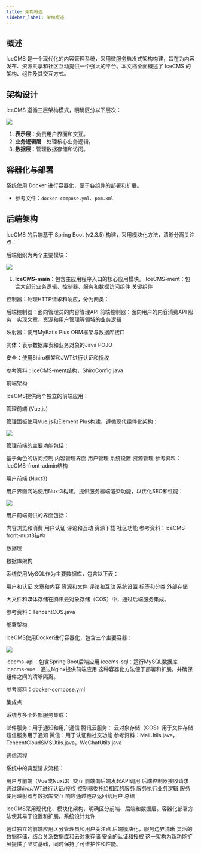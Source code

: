 ```yaml
---
title: 架构概述
sidebar_label: 架构概述
---
```


## 概述

IceCMS 是一个现代化的内容管理系统，采用微服务启发式架构构建，旨在为内容发布、资源共享和社区互动提供一个强大的平台。本文档全面概述了 IceCMS 的架构、组件及其交互方式。

## 架构设计

IceCMS 遵循三层架构模式，明确区分以下层次：

![](/img/architecture/1.png)

1. **表示层**：负责用户界面和交互。
2. **业务逻辑层**：处理核心业务逻辑。
3. **数据层**：管理数据存储和访问。

## 容器化与部署

系统使用 Docker 进行容器化，便于各组件的部署和扩展。

- 参考文件：`docker-compose.yml`、`pom.xml`

## 后端架构

IceCMS 的后端基于 Spring Boot (v2.3.5) 构建，采用模块化方法，清晰分离关注点：

后端组织为两个主要模块：

![](/img/architecture/2.png)


1. **IceCMS-main**：包含主应用程序入口的核心应用模块。
IceCMS-ment：包含大部分业务逻辑、控制器、服务和数据访问组件
关键组件

控制器：处理HTTP请求和响应，分为两类：

后端控制器：面向管理员的内容管理API
前端控制器：面向用户的内容消费API
服务：实现文章、资源和用户管理等领域的业务逻辑

映射器：使用MyBatis Plus ORM框架与数据库接口

实体：表示数据库表和业务对象的Java POJO

安全：使用Shiro框架和JWT进行认证和授权

参考资料：IceCMS-ment结构，ShiroConfig.java

前端架构

IceCMS提供两个独立的前端应用：

管理前端 (Vue.js)

管理面板使用Vue.js和Element Plus构建，遵循现代组件化架构：

![](/img/architecture/3.png)


管理前端的主要功能包括：

基于角色的访问控制
内容管理界面
用户管理
系统设置
资源管理
参考资料：IceCMS-front-admin结构

用户前端 (Nuxt3)

用户界面网站使用Nuxt3构建，提供服务器端渲染功能，以优化SEO和性能：

![](/img/architecture/4.png)


用户前端提供的界面包括：

内容浏览和消费
用户认证
评论和互动
资源下载
社区功能
参考资料：IceCMS-front-nuxt3结构

数据层

数据库架构

系统使用MySQL作为主要数据库，包含以下表：

用户和认证
文章和内容
资源和文件
评论和互动
系统设置
标签和分类
外部存储

大文件和媒体存储在腾讯云对象存储（COS）中，通过后端服务集成。

参考资料：TencentCOS.java

部署架构

IceCMS使用Docker进行容器化，包含三个主要容器：

![](/img/architecture/5.png)


icecms-api：包含Spring Boot后端应用
icecms-sql：运行MySQL数据库
icecms-vue：通过Nginx提供前端应用
这种容器化方法便于部署和扩展，并确保组件之间的清晰隔离。

参考资料：docker-compose.yml

集成点

系统与多个外部服务集成：

邮件服务：用于通知和用户通信
腾讯云服务：
云对象存储（COS）用于文件存储
短信服务用于通知
微信：用于认证和社交功能
参考资料：MailUtils.java，TencentCloudSMSUtils.java，WeChatUtils.java

通信流程

系统中的典型请求流程：

用户与前端（Vue或Nuxt3）交互
前端向后端发起API调用
后端控制器接收请求
通过Shiro/JWT进行认证/授权
控制器委托给相应的服务
服务执行业务逻辑
服务使用映射器与数据库交互
响应通过链路返回给用户
总结

IceCMS采用现代化、模块化架构，明确区分前端、后端和数据层。容器化部署方法使其易于设置和扩展。系统设计允许：

通过独立的前端应用区分管理员和用户关注点
后端模块化，服务边界清晰
灵活的数据存储，结合关系数据库和云对象存储
安全的认证和授权
这一架构为新功能扩展提供了坚实基础，同时保持了可维护性和性能。